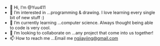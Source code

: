 - 👋 Hi, I’m @Yuu411
- 👀 I’m interested in ...programming & drawing. I love learning every single bit of new stuff :)
- 🌱 I’m currently learning ...computer science. Always thought being able to code is very cool.
- 💞️ I’m looking to collaborate on ...any project that come into us together!
- 📫 How to reach me ...Email me ngjiayiing@gmail.com

<!---
Yuu411/Yuu411 is a ✨ special ✨ repository because its `README.md` (this file) appears on your GitHub profile.
You can click the Preview link to take a look at your changes.
--->
